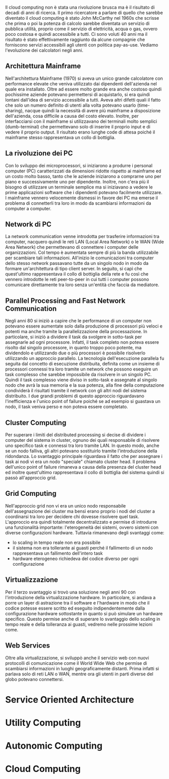 Il cloud computing non è stata una rivoluzione brusca ma è il risultato di decadi di anni di ricerca. 
Il primo ricercatore a parlare di quello che sarebbe diventato il cloud computing è stato John McCarthy nel 1960s che scrisse che prima o poi la potenza di calcolo sarebbe diventata un servizio di pubblica utilità, proprio come il servizio di elettricità, acqua o gas, ovvero poco costosa e quindi accessibile a tutti. 
Ci sono voluti 40 anni ma il risultato è stato effettivamente raggiunto da alcune compagnie che forniscono servizi accessibili agli utenti con politica pay-as-use. 
Vediamo l'evoluzione dei calcolatori negli anni.
## Architettura Mainframe

Nell'architettura Mainframe (1970) si aveva un unico grande calcolatore con performance elevate che veniva utilizzato dai dipendenti dell'azienda nel quale era installato. Oltre ad essere molto grande era anche costoso quindi pochissime aziende potevano permettersi di acquistarlo, si era quindi lontani dall'idea di servizio accessibile a tutti. 
Aveva altri difetti quali il fatto che solo un numero definito di utenti alla volta potevano usarlo (time-sharing), nacque quindi la necessità di avere più mainframe a disposizione dell'azienda, cosa difficile a causa del costo elevato.
Inoltre, per interfacciarsi con il mainframe si utilizzavano dei terminali molto semplici (dumb-terminal) che permettevano solo di inserire il proprio input e di vedere il proprio output.
Il risultato erano lunghe code di attesa poiché il mainframe stesso rappresentava un collo di bottiglia. 
## La rivoluzione dei PC

Con lo sviluppo dei microprocessori, si iniziarono a produrre i personal computer (PC) caratterizzati da dimensioni ridotte rispetto ai mainframe ed un costo molto basso, tanto che le aziende iniziarono a comprarne uno per piano e successivamente uno per dipendente. 
Inoltre, non c'era più il bisogno di utilizzare un terminale semplice ma si iniziavano a vedere le prime applicazioni software che i dipendenti potevano facilmente utilizzare. 
I mainframe vennero velocemente dismessi in favore dei PC ma emerse il problema di connetterli tra loro in modo da scambiarsi informazioni da computer a computer. 
## Network di PC

La network communication venne introdotta per trasferire informazioni tra computer, nacquero quindi le reti LAN (Local Area Network) o le WAN (Wide Area Network) che permettevano di connettere i computer delle organizzazioni. 
Col tempo è aumentata sempre di più la banda utilizzabile per scambiare tali informazioni.
All'inizio le comunicazioni tra computer dello stesso network passavano tutte da un singolo nodo in modo da formare un'architettura di tipo client server. In seguito, si capì che quest'ultimo rappresentava il collo di bottiglia della rete e fu così che vennero introdotte le reti peer-to-peer in cui tutti i computer possono comunicare direttamente tra loro senza un'entità che faccia da mediatore. 
## Parallel Processing and Fast Network Communication

Negli anni 80 si iniziò a capire che le performance di un computer non potevano essere aumentate solo dalla produzione di processori più veloci e potenti ma anche tramite la parallelizzazione della processazione. 
In particolare, si iniziò a dividere il task da svolgere in sotto-task per assegnarle ad ogni processore. Infatti, il task completo non poteva essere risolto dal singolo processore, in quanto troppo poco potente, ma dividendolo e utilizzando due o più processori è possibile risolverlo utilizzando un approccio parallelo. 
La tecnologia dell'esecuzione parallela fu seguita dal concetto di esecuzione distribuita, definita come un insieme di processori connessi tra loro tramite un network che possono eseguire un task complesso che sarebbe impossibile da risolvere in un singolo PC. 
Quindi il task complesso viene diviso in sotto-task e assegnate al singolo nodo che avrà la sua memoria e la sua potenza, alla fine della computazione condividerà il risultati tramite il network con gli altri nodi del sistema distribuito. 
I due grandi problemi di questo approccio riguardavano l'inefficienza e l'unico point of failure poiché se ad esempio si guastava un nodo, il task veniva perso e non poteva essere completato. 
## Cluster Computing

Per superare i limiti del distributed processing si decise di dividere i computer del sistema in cluster, ognuno dei quali responsabile di risolvere uno specifico task e connessi tra loro tramite LAN. 
In questo modo, anche se un nodo falliva, gli altri potevano sostituirlo tramite l'introduzione della ridondanza.
Lo svantaggio principale riguardava il fatto che per assegnare i task ai nodi vi era un nodo "speciale" chiamato cluster head. 
Il problema dell'unico point of failure rimaneva a causa della presenza del cluster head ed inoltre quest'ultimo rappresentava il collo di bottiglia del sistema quindi si passò all'approccio grid. 
## Grid Computing

Nell'approccio grid non vi era un unico nodo responsabile dell'assegnazione dei cluster ma bensì erano proprio i nodi del cluster a coordinarsi tra loro per decidere chi dovesse risolvere quel task. 
L'approccio era quindi totalmente decentralizzato e permise di introdurre una funzionalità importante: l'eterogeneità dei sistemi, ovvero sistemi con diverse configurazioni hardware. 
Tuttavia rimanevano degli svantaggi come:
- lo scaling in tempo reale non era possibile 
- il sistema non era tollerante ai guasti perché il fallimento di un nodo rappresentava un fallimento dell'intero task 
- hardware eterogeneo richiedeva del codice diverso per ogni configurazione
## Virtualizzazione

Per il terzo svantaggio si trovò una soluzione negli anni 90 con l'introduzione della virtualizzazione hardware. In particolare, si andava a porre un layer di astrazione tra il software e l'hardware in modo che il codice potesse essere scritto ed eseguito indipendentemente dalla configurazione hardware sottostante in quanto si può simulare un hardware specifico. 
Questo permise anche di superare lo svantaggio dello scaling in tempo reale e della tolleranza ai guasti, vedremo nelle prossime lezioni come. 
## Web Services

Oltre alla virtualizzazione, si sviluppò anche il servizio web con nuovi protocolli di comunicazione come il World Wide Web che permise di scambiarsi informazioni in luoghi geograficamente distanti. Prima infatti si parlava solo di reti LAN o WAN, mentre ora gli utenti in parti diverse del globo potevano connettersi.  

# Service Oriented Architecture 

# Utility Computing

# Autonomic Computing

# Cloud Computing
